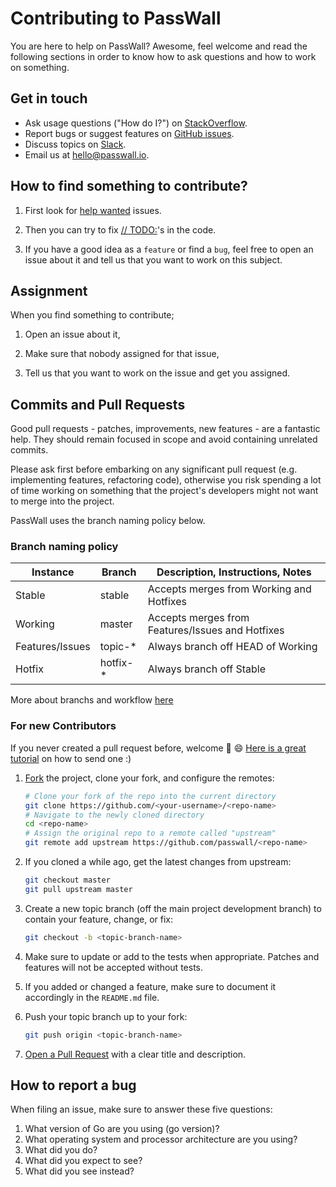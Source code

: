 Contributing to PassWall
=============================

You are here to help on PassWall? Awesome, feel welcome and read the
following sections in order to know how to ask questions and how to work on something.

Get in touch
------------

- Ask usage questions ("How do I?") on [StackOverflow](https://stackoverflow.com/questions/tagged/passwall).
- Report bugs or suggest features on [GitHub issues](https://github.com/passwall/passwall-server/issues).
- Discuss topics on [Slack](https://passwall.slack.com).
- Email us at [hello@passwall.io](mailto:hello@passwall.io).

How to find something to contribute?
------------

1. First look for [help wanted](https://github.com/passwall/passwall-server/issues?q=is%3Aopen+is%3Aissue+label%3A%22help+wanted%22) issues.

1. Then you can try to fix [// TODO:](https://github.com/passwall/passwall-server/search?q=TODO&unscoped_q=TODO)'s in the code.

1. If you have a good idea as a `feature` or find a `bug`, feel free to open an issue about it and tell us that you want to work on this subject.

Assignment
------------

When you find something to contribute;
1. Open an issue about it,

1. Make sure that nobody assigned for that issue,

1. Tell us that you want to work on the issue and get you assigned.

Commits and Pull Requests
------------

Good pull requests - patches, improvements, new features - are a fantastic help. They should remain focused in scope and avoid containing unrelated commits.

Please ask first before embarking on any significant pull request (e.g. implementing features, refactoring code), otherwise you risk spending a lot of time working on something that the project's developers might not want to merge into the project.

PassWall uses the branch naming policy below.

### Branch naming policy

<table>
  <thead>
    <tr>
      <th>Instance</th>
      <th>Branch</th>
      <th>Description, Instructions, Notes</th>
    </tr>
  </thead>
  <tbody>
    <tr>
      <td>Stable</td>
      <td>stable</td>
      <td>Accepts merges from Working and Hotfixes</td>
    </tr>
    <tr>
      <td>Working</td>
      <td>master</td>
      <td>Accepts merges from Features/Issues and Hotfixes</td>
    </tr>
    <tr>
      <td>Features/Issues</td>
      <td>topic-*</td>
      <td>Always branch off HEAD of Working</td>
    </tr>
    <tr>
      <td>Hotfix</td>
      <td>hotfix-*</td>
      <td>Always branch off Stable</td>
    </tr>
  </tbody>
</table>

More about branchs and workflow [here](https://gist.github.com/digitaljhelms/4287848)

### For new Contributors

If you never created a pull request before, welcome :tada: :smile: [Here is a great tutorial](https://egghead.io/series/how-to-contribute-to-an-open-source-project-on-github)
on how to send one :)

1. [Fork](http://help.github.com/fork-a-repo/) the project, clone your fork,
   and configure the remotes:

   ```bash
   # Clone your fork of the repo into the current directory
   git clone https://github.com/<your-username>/<repo-name>
   # Navigate to the newly cloned directory
   cd <repo-name>
   # Assign the original repo to a remote called "upstream"
   git remote add upstream https://github.com/passwall/<repo-name>
   ```

2. If you cloned a while ago, get the latest changes from upstream:

   ```bash
   git checkout master
   git pull upstream master
   ```

3. Create a new topic branch (off the main project development branch) to
   contain your feature, change, or fix:

   ```bash
   git checkout -b <topic-branch-name>
   ```

4. Make sure to update or add to the tests when appropriate. Patches and
   features will not be accepted without tests. 

5. If you added or changed a feature, make sure to document it accordingly in
   the `README.md` file.

6. Push your topic branch up to your fork:

   ```bash
   git push origin <topic-branch-name>
   ```

8. [Open a Pull Request](https://help.github.com/articles/using-pull-requests/)
    with a clear title and description.
    

How to report a bug
------------

When filing an issue, make sure to answer these five questions:
1. What version of Go are you using (go version)?
2. What operating system and processor architecture are you using?
3. What did you do?
4. What did you expect to see?
5. What did you see instead?
